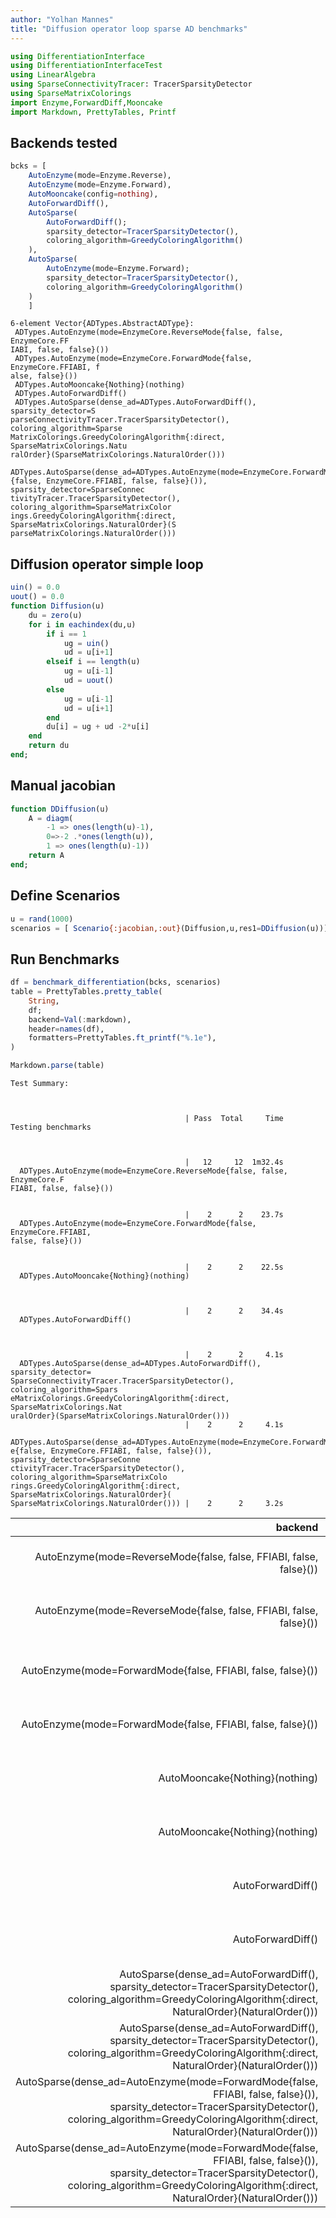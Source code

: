 ```yaml
---
author: "Yolhan Mannes"
title: "Diffusion operator loop sparse AD benchmarks"
---
```

```julia
using DifferentiationInterface
using DifferentiationInterfaceTest
using LinearAlgebra
using SparseConnectivityTracer: TracerSparsityDetector
using SparseMatrixColorings
import Enzyme,ForwardDiff,Mooncake
import Markdown, PrettyTables, Printf
```




## Backends tested

```julia
bcks = [
    AutoEnzyme(mode=Enzyme.Reverse),
    AutoEnzyme(mode=Enzyme.Forward),
    AutoMooncake(config=nothing),
    AutoForwardDiff(),
    AutoSparse(
        AutoForwardDiff();
        sparsity_detector=TracerSparsityDetector(),
        coloring_algorithm=GreedyColoringAlgorithm()
    ),
    AutoSparse(
        AutoEnzyme(mode=Enzyme.Forward);
        sparsity_detector=TracerSparsityDetector(),
        coloring_algorithm=GreedyColoringAlgorithm()
    )
    ]
```

```
6-element Vector{ADTypes.AbstractADType}:
 ADTypes.AutoEnzyme(mode=EnzymeCore.ReverseMode{false, false, EnzymeCore.FF
IABI, false, false}())
 ADTypes.AutoEnzyme(mode=EnzymeCore.ForwardMode{false, EnzymeCore.FFIABI, f
alse, false}())
 ADTypes.AutoMooncake{Nothing}(nothing)
 ADTypes.AutoForwardDiff()
 ADTypes.AutoSparse(dense_ad=ADTypes.AutoForwardDiff(), sparsity_detector=S
parseConnectivityTracer.TracerSparsityDetector(), coloring_algorithm=Sparse
MatrixColorings.GreedyColoringAlgorithm{:direct, SparseMatrixColorings.Natu
ralOrder}(SparseMatrixColorings.NaturalOrder()))
 ADTypes.AutoSparse(dense_ad=ADTypes.AutoEnzyme(mode=EnzymeCore.ForwardMode
{false, EnzymeCore.FFIABI, false, false}()), sparsity_detector=SparseConnec
tivityTracer.TracerSparsityDetector(), coloring_algorithm=SparseMatrixColor
ings.GreedyColoringAlgorithm{:direct, SparseMatrixColorings.NaturalOrder}(S
parseMatrixColorings.NaturalOrder()))
```





## Diffusion operator simple loop

```julia
uin() = 0.0
uout() = 0.0
function Diffusion(u)
    du = zero(u)
    for i in eachindex(du,u)
        if i == 1
            ug = uin()
            ud = u[i+1]
        elseif i == length(u)
            ug = u[i-1]
            ud = uout()
        else
            ug = u[i-1]
            ud = u[i+1] 
        end
        du[i] = ug + ud -2*u[i]
    end
    return du
end;
```




## Manual jacobian
```julia
function DDiffusion(u)
    A = diagm(
        -1 => ones(length(u)-1),
        0=>-2 .*ones(length(u)),
        1 => ones(length(u)-1))
    return A
end;
```




## Define Scenarios

```julia
u = rand(1000)
scenarios = [ Scenario{:jacobian,:out}(Diffusion,u,res1=DDiffusion(u))];
```




## Run Benchmarks

```julia
df = benchmark_differentiation(bcks, scenarios)
table = PrettyTables.pretty_table(
    String,
    df;
    backend=Val(:markdown),
    header=names(df),
    formatters=PrettyTables.ft_printf("%.1e"),
)

Markdown.parse(table)
```

```
Test Summary:                                                              
                                                                           
                                                                           
                                                                           
                                       | Pass  Total     Time
Testing benchmarks                                                         
                                                                           
                                                                           
                                                                           
                                       |   12     12  1m32.4s
  ADTypes.AutoEnzyme(mode=EnzymeCore.ReverseMode{false, false, EnzymeCore.F
FIABI, false, false}())                                                    
                                                                           
                                                                           
                                       |    2      2    23.7s
  ADTypes.AutoEnzyme(mode=EnzymeCore.ForwardMode{false, EnzymeCore.FFIABI, 
false, false}())                                                           
                                                                           
                                                                           
                                       |    2      2    22.5s
  ADTypes.AutoMooncake{Nothing}(nothing)                                   
                                                                           
                                                                           
                                                                           
                                       |    2      2    34.4s
  ADTypes.AutoForwardDiff()                                                
                                                                           
                                                                           
                                                                           
                                       |    2      2     4.1s
  ADTypes.AutoSparse(dense_ad=ADTypes.AutoForwardDiff(), sparsity_detector=
SparseConnectivityTracer.TracerSparsityDetector(), coloring_algorithm=Spars
eMatrixColorings.GreedyColoringAlgorithm{:direct, SparseMatrixColorings.Nat
uralOrder}(SparseMatrixColorings.NaturalOrder()))                          
                                       |    2      2     4.1s
  ADTypes.AutoSparse(dense_ad=ADTypes.AutoEnzyme(mode=EnzymeCore.ForwardMod
e{false, EnzymeCore.FFIABI, false, false}()), sparsity_detector=SparseConne
ctivityTracer.TracerSparsityDetector(), coloring_algorithm=SparseMatrixColo
rings.GreedyColoringAlgorithm{:direct, SparseMatrixColorings.NaturalOrder}(
SparseMatrixColorings.NaturalOrder())) |    2      2     3.2s
```



|                                                                                                                                                                                                     **backend** |                                                            **scenario** |       **operator** | **prepared** | **calls** | **samples** | **evals** | **time** | **allocs** | **bytes** | **gc_fraction** | **compile_fraction** |
| ---------------------------------------------------------------------------------------------------------------------------------------------------------------------------------------------------------------:| -----------------------------------------------------------------------:| ------------------:| ------------:| ---------:| -----------:| ---------:| --------:| ----------:| ---------:| ---------------:| --------------------:|
|                                                                                                                                              AutoEnzyme(mode=ReverseMode{false, false, FFIABI, false, false}()) | Scenario{:jacobian,:out} Diffusion : Vector{Float64} -> Vector{Float64} | value_and_jacobian |      1.0e+00 |   6.4e+01 |     2.0e+01 |   1.0e+00 |  4.3e-02 |    2.3e+03 |   2.8e+08 |         5.5e-02 |              0.0e+00 |
|                                                                                                                                              AutoEnzyme(mode=ReverseMode{false, false, FFIABI, false, false}()) | Scenario{:jacobian,:out} Diffusion : Vector{Float64} -> Vector{Float64} |           jacobian |      1.0e+00 |   6.3e+01 |     2.3e+01 |   1.0e+00 |  4.3e-02 |    2.3e+03 |   2.8e+08 |         5.9e-02 |              0.0e+00 |
|                                                                                                                                                     AutoEnzyme(mode=ForwardMode{false, FFIABI, false, false}()) | Scenario{:jacobian,:out} Diffusion : Vector{Float64} -> Vector{Float64} | value_and_jacobian |      1.0e+00 |   6.3e+01 |     1.3e+02 |   1.0e+00 |  6.5e-03 |    3.2e+03 |   1.8e+07 |         0.0e+00 |              0.0e+00 |
|                                                                                                                                                     AutoEnzyme(mode=ForwardMode{false, FFIABI, false, false}()) | Scenario{:jacobian,:out} Diffusion : Vector{Float64} -> Vector{Float64} |           jacobian |      1.0e+00 |   6.3e+01 |     1.2e+02 |   1.0e+00 |  7.0e-03 |    3.2e+03 |   1.8e+07 |         0.0e+00 |              0.0e+00 |
|                                                                                                                                                                                  AutoMooncake{Nothing}(nothing) | Scenario{:jacobian,:out} Diffusion : Vector{Float64} -> Vector{Float64} | value_and_jacobian |      1.0e+00 |   1.0e+00 |     2.0e+00 |   1.0e+00 |  6.0e-01 |    1.0e+04 |   4.0e+09 |         5.9e-02 |              0.0e+00 |
|                                                                                                                                                                                  AutoMooncake{Nothing}(nothing) | Scenario{:jacobian,:out} Diffusion : Vector{Float64} -> Vector{Float64} |           jacobian |      1.0e+00 |   0.0e+00 |     2.0e+00 |   1.0e+00 |  6.1e-01 |    1.0e+04 |   4.0e+09 |         6.1e-02 |              0.0e+00 |
|                                                                                                                                                                                               AutoForwardDiff() | Scenario{:jacobian,:out} Diffusion : Vector{Float64} -> Vector{Float64} | value_and_jacobian |      1.0e+00 |   8.5e+01 |     2.4e+02 |   1.0e+00 |  3.7e-03 |    1.7e+02 |   1.7e+07 |         0.0e+00 |              0.0e+00 |
|                                                                                                                                                                                               AutoForwardDiff() | Scenario{:jacobian,:out} Diffusion : Vector{Float64} -> Vector{Float64} |           jacobian |      1.0e+00 |   8.4e+01 |     2.4e+02 |   1.0e+00 |  3.7e-03 |    1.7e+02 |   1.7e+07 |         0.0e+00 |              0.0e+00 |
|                                           AutoSparse(dense_ad=AutoForwardDiff(), sparsity_detector=TracerSparsityDetector(), coloring_algorithm=GreedyColoringAlgorithm{:direct, NaturalOrder}(NaturalOrder())) | Scenario{:jacobian,:out} Diffusion : Vector{Float64} -> Vector{Float64} | value_and_jacobian |      1.0e+00 |   2.0e+00 |     4.5e+04 |   1.0e+00 |  1.3e-05 |    8.0e+00 |   9.6e+04 |         0.0e+00 |              0.0e+00 |
|                                           AutoSparse(dense_ad=AutoForwardDiff(), sparsity_detector=TracerSparsityDetector(), coloring_algorithm=GreedyColoringAlgorithm{:direct, NaturalOrder}(NaturalOrder())) | Scenario{:jacobian,:out} Diffusion : Vector{Float64} -> Vector{Float64} |           jacobian |      1.0e+00 |   1.0e+00 |     4.9e+04 |   1.0e+00 |  1.3e-05 |    7.0e+00 |   8.8e+04 |         0.0e+00 |              0.0e+00 |
| AutoSparse(dense_ad=AutoEnzyme(mode=ForwardMode{false, FFIABI, false, false}()), sparsity_detector=TracerSparsityDetector(), coloring_algorithm=GreedyColoringAlgorithm{:direct, NaturalOrder}(NaturalOrder())) | Scenario{:jacobian,:out} Diffusion : Vector{Float64} -> Vector{Float64} | value_and_jacobian |      1.0e+00 |   2.0e+00 |     4.9e+04 |   1.0e+00 |  1.2e-05 |    1.0e+01 |   9.7e+04 |         0.0e+00 |              0.0e+00 |
| AutoSparse(dense_ad=AutoEnzyme(mode=ForwardMode{false, FFIABI, false, false}()), sparsity_detector=TracerSparsityDetector(), coloring_algorithm=GreedyColoringAlgorithm{:direct, NaturalOrder}(NaturalOrder())) | Scenario{:jacobian,:out} Diffusion : Vector{Float64} -> Vector{Float64} |           jacobian |      1.0e+00 |   1.0e+00 |     5.5e+04 |   1.0e+00 |  9.0e-06 |    9.0e+00 |   8.9e+04 |         0.0e+00 |              0.0e+00 |

